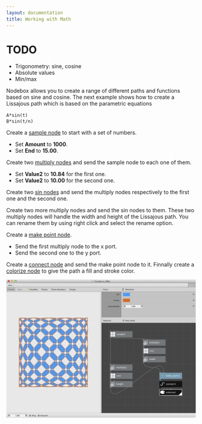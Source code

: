 ```yaml
---
layout: documentation
title: Working with Math
---
```

TODO
====
* Trigonometry: sine, cosine
* Absolute values
* Min/max

Nodebox allows you to create a range of different paths and functions based on sine and cosine. The next example shows how to create a Lissajous path which is based on the parametric equations

    A*sin(t)
    B*sin(t/n)

Create a [sample node](/node/reference/math/sample.html) to start with a set of numbers.

* Set **Amount** to **1000**.
* Set **End** to **15.00**.

Create two [multiply nodes](/node/reference/math/multiply.html) and send the sample node to each one of them.

* Set **Value2** to **10.84** for the first one.
* Set **Value2** to **10.00** for the second one.

Create two [sin nodes](/node/reference/math/sin.html) and send the multiply nodes respectively to the first one and the second one.

Create two more multiply nodes and send the sin nodes to them. These two multiply nodes will handle the width and height of the Lissajous path. You can rename them by using right click and select the rename option.

Create a [make point node](/node/reference/math/make_point.html).

* Send the first multiply node to the x port.
* Send the second one to the y port.

Create a [connect node](/node/reference/corevector/connect.html) and send the make point node to it. Finnally create a [colorize node](/node/reference/corevector/colorize.html) to give the path a fill and stroke color.

![Lissajous](math-lissajous.png)


